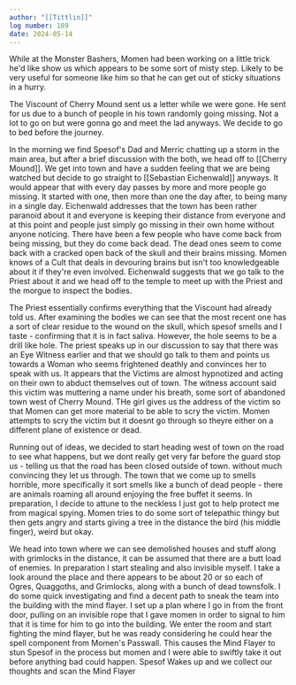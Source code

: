 ```yaml
---
author: "[[Tittlin]]"
log number: 189
date: 2024-05-14
---
```

While at the Monster Bashers, Momen had been working on a little trick he'd like show us which appears to be some sort of misty step. Likely to be very useful for someone like him so that he can get out of sticky situations in a hurry.

The Viscount of Cherry Mound sent us a letter while we were gone. He sent for us due to a bunch of people in his town randomly going missing. Not a lot to go on but were gonna go and meet the lad anyways. We decide to go to bed before the journey.

In the morning we find Spesof's Dad and Merric chatting up a storm in the main area, but after a brief discussion with the both, we head off to [[Cherry Mound]]. We get into town and have a sudden feeling that we are being watched but decide to go straight to [[Sebastian Eichenwald]] anyways. It would appear that with every day passes by more and more people go missing. It started with one, then more than one the day after, to being many in a single day. Eichenwald addresses that the town has been rather paranoid about it and everyone is keeping their distance from everyone and at this point and people just simply go missing in their own home without anyone noticing. There have been a few people who have come back from being missing, but they do come back dead. The dead ones seem to come back with a cracked open back of the skull and their brains missing. Momen knows of a Cult that deals in devouring brains but isn't too knowledgeable about it if they're even involved. Eichenwald suggests that we go talk to the Priest about it and we head off to the temple to meet up with the Priest and the morgue to inspect the bodies.

The Priest essentially confirms everything that the Viscount had already told us. After examining the bodies we can see that the most recent one has a sort of clear residue to the wound on the skull, which spesof smells and I taste - confirming that it is in fact saliva. However, the hole seems to be a drill like hole. The priest speaks up in our discussion to say that there was an Eye Witness earlier and that we should go talk to them and points us towards a Woman who seems frightened deathly and convinces her to speak with us. It appears that the Victims are almost hypnotized and acting on their own to abduct themselves out of town. The witness account said this victim was muttering a name under his breath, some sort of abandoned town west of Cherry Mound. THe girl gives us the address of the victim so that Momen can get more material to be able to scry the victim. Momen attempts to scry the victim but it doesnt go through so theyre either on a different plane of existence or dead.

Running out of ideas, we decided to start heading west of town on the road to see what happens, but we dont really get very far before the guard stop us - telling us that the road has been closed outside of town. without much convincing they let us through. The town that we come up to smells horrible, more specifically it sort smells like a bunch of dead people - there are animals roaming all around enjoying the free buffet it seems. In preparation, I decide to attune to the neckless I just got to help protect me from magical spying. Momen tries to do some sort of telepathic thingy but then gets angry and starts giving a tree in the distance the bird (his middle finger), weird but okay.

We head into town where we can see demolished houses and stuff along with grimlocks in the distance, it can be assumed that 
there are a butt load of enemies. In preparation I start stealing and also invisible myself. I take a look around the place and there appears to be about 20 or so each of Ogres, Quaggoths, and Grimlocks, along with a bunch of dead townsfolk. I do some quick investigating and find a decent path to sneak the team into the building with the mind flayer. I set up a plan where I go in from the front door, pulling on an invisible rope that I gave momen in order to signal to him that it is time for him to go into the building. We enter the room and start fighting the mind flayer, but he was ready considering he could hear the spell component from Momen's Passwall. This causes the Mind Flayer to stun Spesof in the process but momen and I were able to swiftly take it out before anything bad could happen. Spesof Wakes up and we collect our thoughts and scan the Mind Flayer

